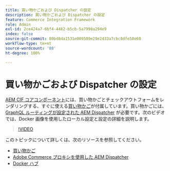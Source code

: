 ```yaml
---
title: 買い物かごおよび Dispatcher の設定
description: 買い物かごおよび Dispatcher の設定
feature: Commerce Integration Framework
role: Admin
exl-id: 2ce424a7-6bf4-4482-b5cb-5a7998a294e9
index: false
source-git-commit: 80bd8da1531e009509e29e2433a7cbc8dfe58e60
workflow-type: tm+mt
source-wordcount: '88'
ht-degree: 100%

---
```



# 買い物かごおよび Dispatcher の設定

[AEM CIF コアコンポーネント](https://github.com/adobe/aem-core-cif-components)には、買い物かごとチェックアウトフォームをレンダリングする、すぐに使える[買い物かご](https://github.com/adobe/aem-core-cif-components/tree/master/ui.apps/src/main/content/jcr_root/apps/core/cif/components/commerce/minicart/v1/minicart)が付属しています。買い物かごには、[GraphQL ルーティングが設定された AEM Dispatcher](https://github.com/adobe/aem-core-cif-components/blob/master/dispatcher) が必要です。次のビデオでは、Docker 画像を使用したローカル設定と設定の詳細を説明します。

>[!VIDEO](https://video.tv.adobe.com/v/34113/?quality=12&captions=jpn)

このトピックについて詳しくは、次のリソースを参照してください。

- [買い物かご](https://github.com/adobe/aem-core-cif-components/tree/master/ui.apps/src/main/content/jcr_root/apps/core/cif/components/commerce/minicart/v1/minicart)
- [Adobe Commerce プロキシを使用した AEM Dispatcher](https://github.com/adobe/aem-core-cif-components/tree/master/dispatcher)
- [Docker ハブ](https://hub.docker.com/)

